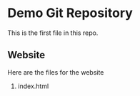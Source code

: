 # Demo Git Repository
This is the first file in this repo. 

## Website
Here are the files for the website



1. index.html 

